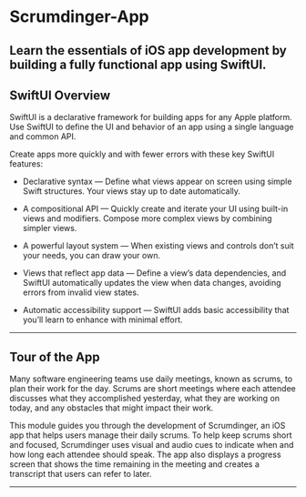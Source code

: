 # Scrumdinger-App

Learn the essentials of iOS app development by building a fully functional app using SwiftUI.
---

## SwiftUI Overview

SwiftUI is a declarative framework for building apps for any Apple platform. Use SwiftUI to define the UI and behavior of an app using a single language and common API.

Create apps more quickly and with fewer errors with these key SwiftUI features:

* Declarative syntax — Define what views appear on screen using simple Swift structures. Your views stay up to date automatically.

* A compositional API — Quickly create and iterate your UI using built-in views and modifiers. Compose more complex views by combining simpler views.

* A powerful layout system — When existing views and controls don’t suit your needs, you can draw your own.

* Views that reflect app data — Define a view’s data dependencies, and SwiftUI automatically updates the view when data changes, avoiding errors from invalid view states.

* Automatic accessibility support — SwiftUI adds basic accessibility that you’ll learn to enhance with minimal effort.

---
## Tour of the App

Many software engineering teams use daily meetings, known as scrums, to plan their work for the day. 
Scrums are short meetings where each attendee discusses what they accomplished yesterday, what they are working on today, and any obstacles that might impact their work.

This module guides you through the development of Scrumdinger, an iOS app that helps users manage their daily scrums. 
To help keep scrums short and focused, Scrumdinger uses visual and audio cues to indicate when and how long each attendee should speak. 
The app also displays a progress screen that shows the time remaining in the meeting and creates a transcript that users can refer to later.

---
